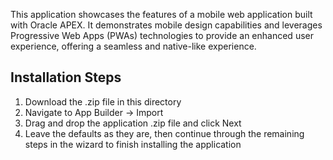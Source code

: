 This application showcases the features of a mobile web application built with Oracle APEX. It demonstrates mobile design capabilities and leverages Progressive Web Apps (PWAs) technologies to provide an enhanced user experience, offering a seamless and native-like experience.

Installation Steps
------------------------------------
1. Download the .zip file in this directory
2. Navigate to App Builder -> Import
3. Drag and drop the application .zip file and click Next
4. Leave the defaults as they are, then continue through the remaining steps in the wizard to finish installing the application

